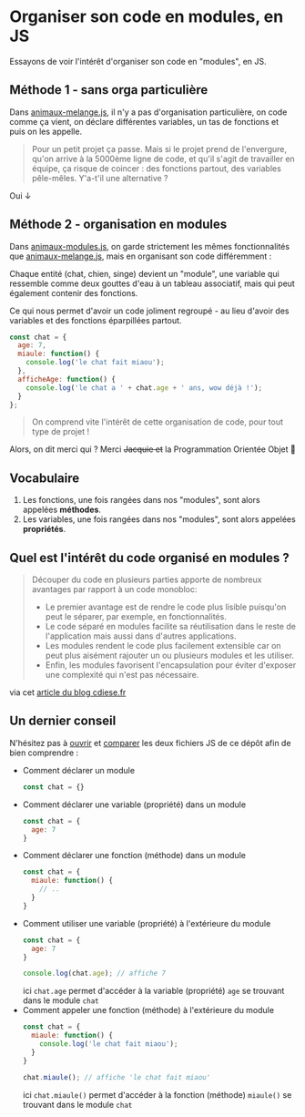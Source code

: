 # Organiser son code en modules, en JS

Essayons de voir l'intérêt d'organiser son code en "modules", en JS.

## Méthode 1 - sans orga particulière

Dans [animaux-melange.js](animaux-melange.js), il n'y a pas d'organisation particulière, on code comme ça vient, on déclare différentes variables, un tas de fonctions et puis on les appelle.

> Pour un petit projet ça passe. Mais si le projet prend de l'envergure, qu'on arrive à la 5000ème ligne de code, et qu'il s'agit de travailler en équipe, ça risque de coincer : des fonctions partout, des variables pêle-mêles. Y'a-t'il une alternative ?

Oui ↓

## Méthode 2 - organisation en modules

Dans [animaux-modules.js](animaux-modules.js), on garde strictement les mêmes fonctionnalités que [animaux-melange.js](animaux-melange.js), mais en organisant son code différemment :

Chaque entité (chat, chien, singe) devient un "module", une variable qui ressemble comme deux gouttes d'eau à un tableau associatif, mais qui peut également contenir des fonctions.

Ce qui nous permet d'avoir un code joliment regroupé - au lieu d'avoir des variables et des fonctions éparpillées partout.

```js
const chat = {
  age: 7,
  miaule: function() {
    console.log('le chat fait miaou');
  },
  afficheAge: function() {
    console.log('le chat a ' + chat.age + ' ans, wow déjà !');
  }
};
```

> On comprend vite l'intérêt de cette organisation de code, pour tout type de projet !

Alors, on dit merci qui ? Merci ~~Jacquie et~~ la Programmation Orientée Objet 🤫

## Vocabulaire

1. Les fonctions, une fois rangées dans nos "modules", sont alors appelées **méthodes**.
2. Les variables, une fois rangées dans nos "modules", sont alors appelées **propriétés**.

## Quel est l'intérêt du code organisé en modules ?

> Découper du code en plusieurs parties apporte de nombreux avantages par rapport à un code monobloc:
> - Le premier avantage est de rendre le code plus lisible puisqu'on peut le séparer, par exemple, en fonctionnalités.
> - Le code séparé en modules facilite sa réutilisation dans le reste de l'application mais aussi dans d'autres applications.
> - Les modules rendent le code plus facilement extensible car on peut plus aisément rajouter un ou plusieurs modules et les utiliser.
> - Enfin, les modules favorisent l'encapsulation pour éviter d'exposer une complexité qui n'est pas nécessaire.

via cet [article du blog cdiese.fr](https://cdiese.fr/modules-javascript/)

## Un dernier conseil

N'hésitez pas à [ouvrir](animaux-melange.js) et [comparer](animaux-modules.js) les deux fichiers JS de ce dépôt afin de bien comprendre :

- Comment déclarer un module
  ```js
  const chat = {}
  ```
- Comment déclarer une variable (propriété) dans un module
  ```js
  const chat = {
    age: 7
  }
  ```
- Comment déclarer une fonction (méthode) dans un module
  ```js
  const chat = {
    miaule: function() {
      // ..
    }
  }
  ```
- Comment utiliser une variable (propriété) à l'extérieure du module
  ```js
  const chat = {
    age: 7
  }

  console.log(chat.age); // affiche 7
  ```
  ici `chat.age` permet d'accéder à la variable (propriété) `age` se trouvant dans le module `chat`
- Comment appeler une fonction (méthode) à l'extérieure du module
  ```js
  const chat = {
    miaule: function() {
      console.log('le chat fait miaou');
    }
  }

  chat.miaule(); // affiche 'le chat fait miaou'
  ```
  ici `chat.miaule()` permet d'accéder à la fonction (méthode) `miaule()` se trouvant dans le module `chat`